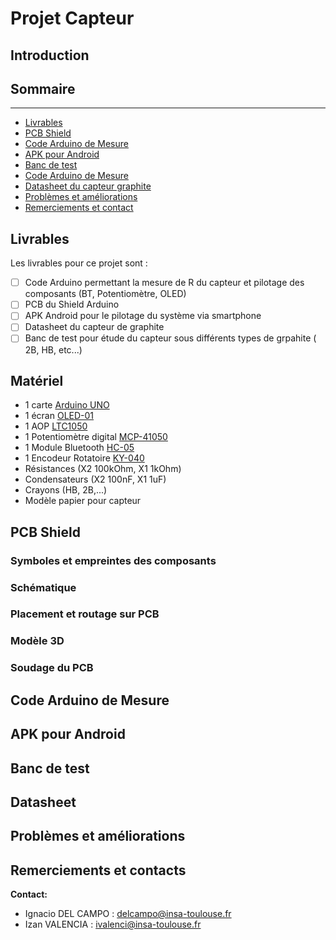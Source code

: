 # **Projet Capteur**

## Introduction 

## Sommaire

***
  - [Livrables](#livrables)
  - [PCB Shield](#pcb-shield)
  - [Code Arduino de Mesure](#code-arduino-de-mesure)
  - [APK pour Android](#apk-pour-android)
  - [Banc de test](#banc-de-test)
  - [Code Arduino de Mesure](#code-arduino-de-mesure)
  - [Datasheet du capteur graphite](#datasheet-du-capteur-graphite)
  - [Problèmes et améliorations](#problèmes-et-améliorations)
  - [Remerciements et contact](#remerciements-et-contacts)

## Livrables

Les livrables pour ce projet sont :
 - [ ] Code Arduino permettant la mesure de R du capteur et pilotage des composants (BT, Potentiomètre, OLED)
 - [ ] PCB du Shield Arduino
 - [ ] APK Android pour le pilotage du système via smartphone
 - [ ] Datasheet du capteur de graphite
 - [ ] Banc de test pour étude du capteur sous différents types de grpahite ( 2B, HB, etc...)

## Matériel

 - 1 carte [Arduino UNO](https://store.arduino.cc/products/arduino-uno-rev3)
 - 1 écran [OLED-01](https://www.gotronic.fr/art-afficheur-oled-0-96-i2c-oled01-31506.htm)
 - 1 AOP [LTC1050](https://www.analog.com/en/products/ltc1050.html)
 - 1 Potentiomètre digital [MCP-41050](https://www.microchip.com/en-us/product/mcp41050)
 - 1 Module Bluetooth [HC-05](https://www.gotronic.fr/art-module-bluetooth-hc05-26097.htm)
 - 1 Encodeur Rotatoire [KY-040](https://www.az-delivery.de/fr/products/drehimpulsgeber-modul)
 - Résistances (X2 100kOhm, X1 1kOhm)
 - Condensateurs (X2 100nF, X1 1uF)
 - Crayons (HB, 2B,...)
 - Modèle papier pour capteur

## PCB Shield

### Symboles et empreintes des composants

### Schématique

### Placement et routage sur PCB

### Modèle 3D

### Soudage du PCB

## Code Arduino de Mesure

## APK pour Android

## Banc de test

## Datasheet

## Problèmes et améliorations

## Remerciements et contacts


**Contact:**
 - Ignacio DEL CAMPO : delcampo@insa-toulouse.fr
 - Izan VALENCIA : ivalenci@insa-toulouse.fr


